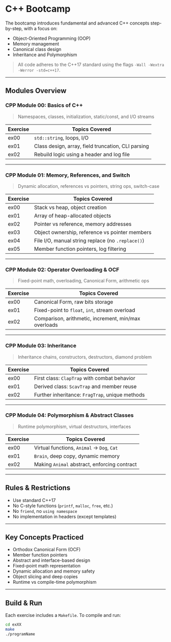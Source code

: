 # C++ Bootcamp

The bootcamp introduces fundamental and advanced C++ concepts step-by-step, with a focus on:
- Object-Oriented Programming (OOP)
- Memory management
- Canonical class design
- Inheritance and Polymorphism

> All code adheres to the C++17 standard using the flags `-Wall -Wextra -Werror -std=c++17`.

---

## Modules Overview

### CPP Module 00: Basics of C++

> Namespaces, classes, initialization, static/const, and I/O streams

| Exercise | Topics Covered                                     |
|----------|----------------------------------------------------|
| ex00     | `std::string`, loops, I/O                          |
| ex01     | Class design, array, field truncation, CLI parsing |
| ex02     | Rebuild logic using a header and log file          |

---

### CPP Module 01: Memory, References, and Switch

> Dynamic allocation, references vs pointers, string ops, switch-case

| Exercise | Topics Covered                                      |
|----------|-----------------------------------------------------|
| ex00     | Stack vs heap, object creation                      |
| ex01     | Array of heap-allocated objects                     |
| ex02     | Pointer vs reference, memory addresses              |
| ex03     | Object ownership, reference vs pointer members      |
| ex04     | File I/O, manual string replace (no `.replace()`)   |
| ex05     | Member function pointers, log filtering             |

---

### CPP Module 02: Operator Overloading & OCF

> Fixed-point math, overloading, Canonical Form, arithmetic ops

| Exercise | Topics Covered                                         |
|----------|--------------------------------------------------------|
| ex00     | Canonical Form, raw bits storage                       |
| ex01     | Fixed-point to `float`, `int`, stream overload         |
| ex02     | Comparison, arithmetic, increment, min/max overloads   |

---

### CPP Module 03: Inheritance

> Inheritance chains, constructors, destructors, diamond problem

| Exercise | Topics Covered                                            |
|----------|-----------------------------------------------------------|
| ex00     | First class: `ClapTrap` with combat behavior              |
| ex01     | Derived class: `ScavTrap` and member reuse                |
| ex02     | Further inheritance: `FragTrap`, unique methods           |

---

### CPP Module 04: Polymorphism & Abstract Classes

> Runtime polymorphism, virtual destructors, interfaces

| Exercise | Topics Covered                                        |
|----------|-------------------------------------------------------|
| ex00     | Virtual functions, `Animal` → `Dog`, `Cat`            |
| ex01     | `Brain`, deep copy, dynamic memory                    |
| ex02     | Making `Animal` abstract, enforcing contract          |

---

##  Rules & Restrictions

- Use standard C++17
- No C-style functions (`printf`, `malloc`, `free`, etc.)
- No `friend`, no `using namespace`
- No implementation in headers (except templates)

---

## Key Concepts Practiced

- Orthodox Canonical Form (OCF)
- Member function pointers
- Abstract and interface-based design
- Fixed-point math representation
- Dynamic allocation and memory safety
- Object slicing and deep copies
- Runtime vs compile-time polymorphism

---

## Build & Run

Each exercise includes a `Makefile`. To compile and run:

```bash
cd exXX
make
./programName

